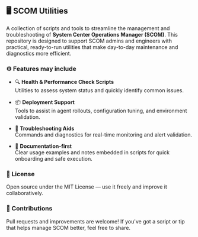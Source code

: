 ## 🖥️ SCOM Utilities

A  collection of scripts and tools to streamline the management and troubleshooting of **System Center Operations Manager (SCOM)**. This repository is designed to support SCOM admins and engineers with practical, ready-to-run utilities that make day-to-day maintenance and diagnostics more efficient.

### ⚙️ Features may include
- 🔍 **Health & Performance Check Scripts**  
  Utilities to assess system status and quickly identify common issues.
  
- 📦 **Deployment Support**  
  Tools to assist in agent rollouts, configuration tuning, and environment validation.

- 🧰 **Troubleshooting Aids**  
  Commands and diagnostics for real-time monitoring and alert validation.

- 📘 **Documentation-first**  
  Clear usage examples and notes embedded in scripts for quick onboarding and safe execution.

### 🪪 License
Open source under the MIT License — use it freely and improve it collaboratively.

### 🤝 Contributions
Pull requests and improvements are welcome! If you've got a script or tip that helps manage SCOM better, feel free to share.
